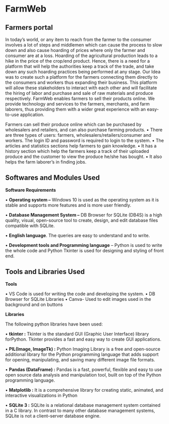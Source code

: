 # FarmWeb
## Farmers portal

In today’s world, or any item to reach from the farmer to the consumer involves a lot of steps and middlemen which can cause the process to slow down and also cause hoarding of prices where only the farmer and consumer are at a loss.
Hoarding of the agricultural production leads to a hike in the price of the crop/end product. Hence, there is a need for a platform that will help the authorities keep a track of the trade, and take down any such hoarding practices being performed at any stage.
Our Idea was to create such a platform for the farmers connecting them directly to the consumers and workers thus expanding their business. This platform will allow these stakeholders to interact with each other and will facilitate the hiring of labor and purchase and sale of raw materials and produce respectively. FarmWeb enables farmers to sell their products online. We provide technology and services to the farmers, merchants, and farm laborers, thus providing them with a wider great experience with an easy-to-use application.

Farmers can sell their produce online which can be purchased by wholesalers and retailers, and can also purchase farming products.
• There are three types of users: farmers, wholesalers/retailers/consumer and workers. The login ID and password is required to login to the system.
• The articles and statistics sections help farmers to gain knowledge.
• It has a history section which help the farmers keep a track of their uploaded produce and the customer to view the produce he/she has bought.
• It also helps the farm laborer’s in finding jobs.



## Softwares and Modules Used

**Software Requirements**

•	**Operating system –** Windows 10 is used as the operating system as it is
stable and supports more features and is more user friendly.


•	**Database Management System –** DB Browser for SQLite (DB4S) is a high quality, visual, open-source tool to create, design, and edit database files compatible with SQLite.


•	**English language**. The queries are easy to understand and to write.


•	**Development tools and Programming language** – Python is used to write the whole code and Python Tkinter is used for designing and styling of front end.



## Tools and Libraries Used

**Tools** 

•	VS Code is used for writing the code and developing the system.
•	DB Browser for SQLite Libraries
•	Canva- Used to edit images used in the background and on buttons



**Libraries**

The following python libraries have been used:

•	**tkinter :** Tkinter is the standard GUI (Graphic User Interface) library forPython. Tkinter provides a fast and easy way to create GUI applications.


•	**PIL(Image, ImageTk) :** Python Imaging Library is a free and open-source additional library for the Python programming language that adds support for opening, manipulating, and saving many different image file formats.


•	**Pandas (DataFrame) :** Pandas is a fast, powerful, flexible and easy to use open source data analysis and manipulation tool, built on top of the Python programming language.


•	**Matplotlib :** It is a comprehensive library for creating static, animated, and interactive visualizations in Python


•	**SQLite 3 :** SQLite is a relational database management system contained in a C library. In contrast to many other database management systems, SQLite is not a client–server database engine.
